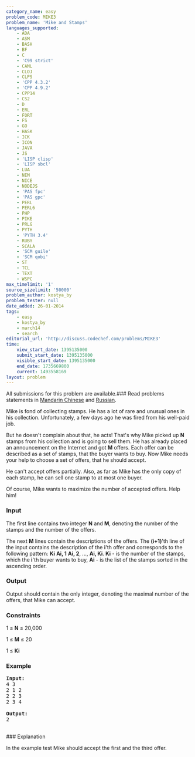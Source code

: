 ```yaml
---
category_name: easy
problem_code: MIKE3
problem_name: 'Mike and Stamps'
languages_supported:
    - ADA
    - ASM
    - BASH
    - BF
    - C
    - 'C99 strict'
    - CAML
    - CLOJ
    - CLPS
    - 'CPP 4.3.2'
    - 'CPP 4.9.2'
    - CPP14
    - CS2
    - D
    - ERL
    - FORT
    - FS
    - GO
    - HASK
    - ICK
    - ICON
    - JAVA
    - JS
    - 'LISP clisp'
    - 'LISP sbcl'
    - LUA
    - NEM
    - NICE
    - NODEJS
    - 'PAS fpc'
    - 'PAS gpc'
    - PERL
    - PERL6
    - PHP
    - PIKE
    - PRLG
    - PYTH
    - 'PYTH 3.4'
    - RUBY
    - SCALA
    - 'SCM guile'
    - 'SCM qobi'
    - ST
    - TCL
    - TEXT
    - WSPC
max_timelimit: '1'
source_sizelimit: '50000'
problem_author: kostya_by
problem_tester: null
date_added: 26-01-2014
tags:
    - easy
    - kostya_by
    - march14
    - search
editorial_url: 'http://discuss.codechef.com/problems/MIKE3'
time:
    view_start_date: 1395135000
    submit_start_date: 1395135000
    visible_start_date: 1395135000
    end_date: 1735669800
    current: 1493558169
layout: problem
---
```

All submissions for this problem are available.###  Read problems statements in [Mandarin Chinese](http://www.codechef.com/download/translated/MARCH14/mandarin/MIKE3.pdf) and [Russian](http://www.codechef.com/download/translated/MARCH14/russian/MIKE3.pdf).

Mike is fond of collecting stamps. He has a lot of rare and unusual ones in his collection. Unfortunately, a few days ago he was fired from his well-paid job.

But he doesn't complain about that, he acts! That's why Mike picked up **N** stamps from his collection and is going to sell them. He has already placed an announcement on the Internet and got **M** offers. Each offer can be described as a set of stamps, that the buyer wants to buy. Now Mike needs your help to choose a set of offers, that he should accept.

He can't accept offers partially. Also, as far as Mike has the only copy of each stamp, he can sell one stamp to at most one buyer.

Of course, Mike wants to maximize the number of accepted offers. Help him!

### Input

The first line contains two integer **N** and **M**, denoting the number of the stamps and the number of the offers.

The next **M** lines contain the descriptions of the offers. The **(i+1)**'th line of the input contains the description of the **i**'th offer and corresponds to the following pattern: **Ki** **Ai, 1** **Ai, 2**, ..., **Ai, Ki**. **Ki** - is the number of the stamps, which the **i**'th buyer wants to buy, **Ai** - is the list of the stamps sorted in the ascending order.

### Output

Output should contain the only integer, denoting the maximal number of the offers, that Mike can accept.

### Constraints

1 ≤ **N** ≤ 20,000

1 ≤ **M** ≤ 20

1 ≤ **Ki**

### Example

<pre><b>Input:</b>
4 3
2 1 2
2 2 3
2 3 4

<b>Output:</b>
2

</pre>### Explanation
In the example test Mike should accept the first and the third offer.
